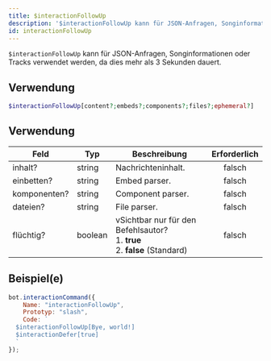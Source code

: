 ```yaml
---
title: $interactionFollowUp
description: '$interactionFollowUp kann für JSON-Anfragen, Songinformationen oder Tracks verwendet werden, da dies mehr als 3 Sekunden dauert.'
id: interactionFollowUp
---
```


`$interactionFollowUp` kann für JSON-Anfragen, Songinformationen oder Tracks verwendet werden, da dies mehr als 3 Sekunden dauert.

## Verwendung

```php
$interactionFollowUp[content?;embeds?;components?;files?;ephemeral?]
```

## Verwendung

| Feld         | Typ     | Beschreibung                                                                                      | Erforderlich |
| ------------ | ------- | ------------------------------------------------------------------------------------------------- |:------------:|
| inhalt?      | string  | Nachrichteninhalt.                                                                                |    falsch    |
| einbetten?   | string  | Embed parser.                                                                                     |    falsch    |
| komponenten? | string  | Component parser.                                                                                 |    falsch    |
| dateien?     | string  | File parser.                                                                                      |    falsch    |
| flüchtig?    | boolean | vSichtbar nur für den Befehlsautor? <br /> 1. **true** <br /> 2. **false** (Standard) |    falsch    |

## Beispiel(e)

```javascript
bot.interactionCommand({
    Name: "interactionFollowUp",
    Prototyp: "slash",
    Code: `
  $interactionFollowUp[Bye, world!]
  $interactionDefer[true]
  `
});
```
